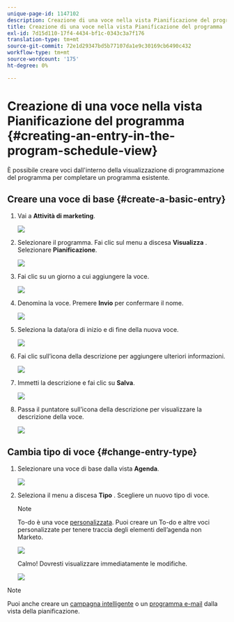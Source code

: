 ```yaml
---
unique-page-id: 1147102
description: Creazione di una voce nella vista Pianificazione del programma - Marketo Docs - Documentazione del prodotto
title: Creazione di una voce nella vista Pianificazione del programma
exl-id: 7d15d110-17f4-4434-bf1c-0343c3a7f176
translation-type: tm+mt
source-git-commit: 72e1d29347bd5b77107da1e9c30169cb6490c432
workflow-type: tm+mt
source-wordcount: '175'
ht-degree: 0%

---
```


# Creazione di una voce nella vista Pianificazione del programma {#creating-an-entry-in-the-program-schedule-view}

È possibile creare voci dall&#39;interno della visualizzazione di programmazione del programma per completare un programma esistente.

## Creare una voce di base {#create-a-basic-entry}

1. Vai a **Attività di marketing**.

   ![](assets/login-marketing-activities-1.png)

1. Selezionare il programma. Fai clic sul menu a discesa **Visualizza** . Selezionare **Pianificazione**.

   ![](assets/image2014-9-16-9-3a22-3a7.png)

1. Fai clic su un giorno a cui aggiungere la voce.

   ![](assets/image2014-9-16-9-3a22-3a33.png)

1. Denomina la voce. Premere **Invio** per confermare il nome.

   ![](assets/image2014-9-16-9-3a22-3a59.png)

1. Seleziona la data/ora di inizio e di fine della nuova voce.

   ![](assets/image2014-9-16-9-3a23-3a39.png)

1. Fai clic sull’icona della descrizione per aggiungere ulteriori informazioni.

   ![](assets/image2014-9-16-9-3a25-3a23.png)

1. Immetti la descrizione e fai clic su **Salva**.

   ![](assets/image2014-9-16-9-3a25-3a39.png)

1. Passa il puntatore sull’icona della descrizione per visualizzare la descrizione della voce.

   ![](assets/image2014-9-16-9-3a25-3a51.png)

## Cambia tipo di voce {#change-entry-type}

1. Selezionare una voce di base dalla vista **Agenda**.

   ![](assets/image2014-9-16-9-3a26-3a5.png)

1. Seleziona il menu a discesa **Tipo** . Scegliere un nuovo tipo di voce.

   >[!NOTE]
   >
   >To-do è una voce [personalizzata](/help/marketo/product-docs/core-marketo-concepts/programs/program-schedule-view/create-custom-entry-types.md). Puoi creare un To-do e altre voci personalizzate per tenere traccia degli elementi dell’agenda non Marketo.

   ![](assets/image2014-9-16-9-3a26-3a36.png)

   Calmo! Dovresti visualizzare immediatamente le modifiche.

   ![](assets/image2014-9-16-9-3a27-3a21.png)

>[!NOTE]
>
> Puoi anche creare un [campagna intelligente](/help/marketo/product-docs/core-marketo-concepts/programs/program-schedule-view/creating-a-batch-smart-campaign-in-the-program-schedule-view.md) o un [programma e-mail](/help/marketo/product-docs/core-marketo-concepts/programs/program-schedule-view/creating-a-new-email-program-in-the-schedule-view.md) dalla vista della pianificazione.
